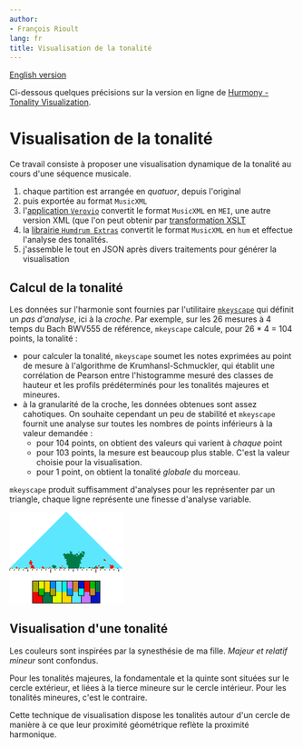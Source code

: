 ```yaml
---
author:
- François Rioult
lang: fr
title: Visualisation de la tonalité
---
```


[English version](index-en.md)

Ci-dessous quelques précisions sur la version en ligne de [Hurmony - Tonality Visualization](https://rioultf.users.greyc.fr/hurmony/index.php).

# Visualisation de la tonalité

Ce travail consiste à proposer une visualisation dynamique de la tonalité au cours d'une séquence musicale.

1. chaque partition est arrangée en *quatuor*, depuis l'original
2. puis exportée au format `MusicXML`
3. l'[application  `Verovio`](https://editor.verovio.org/) convertit le format `MusicXML` en `MEI`, une autre version XML (que l'on peut obtenir par [transformation XSLT](https://github.com/music-encoding/encoding-tools)
4. la [librairie `Humdrum Extras`](https://extras.humdrum.org) convertit le format `MusicXML` en `hum` et effectue l'analyse des tonalités.
5. j'assemble le tout en JSON après divers traitements pour générer la visualisation

## Calcul de la tonalité

Les données sur l'harmonie sont fournies par l'utilitaire [`mkeyscape`](https://extras.humdrum.org/man/mkeyscape/) qui définit un *pas d'analyse*, ici à la *croche*. Par exemple, sur les 26 mesures à 4 temps du Bach BWV555 de référence, `mkeyscape` calcule, pour 26 * 4 = 104 points, la tonalité :

* pour calculer la tonalité, `mkeyscape` soumet les notes exprimées au point de mesure à l'algorithme de Krumhansl-Schmuckler, qui établit une corrélation de Pearson entre l'histogramme mesuré des classes de hauteur et les profils prédéterminés pour les tonalités majeures et mineures.
* à la granularité de la croche, les données obtenues sont assez cahotiques. On souhaite cependant un peu de stabilité et `mkeyscape` fournit une analyse sur toutes les nombres de points inférieurs à la valeur demandée :
  * pour 104 points, on obtient des valeurs qui varient à *chaque* point
  * pour 103 points, la mesure est beaucoup plus stable. C'est la valeur choisie pour la visualisation.
  * pour 1 point, on obtient la tonalité *globale* du morceau.

`mkeyscape` produit suffisamment d'analyses pour les représenter par un triangle, chaque ligne représente une finesse d'analyse variable.

<img src="BWV_555.png">

## Visualisation d'une tonalité

Les couleurs sont inspirées par la synesthésie de ma fille. *Majeur et relatif mineur* sont confondus.

Pour les tonalités majeures, la fondamentale et la quinte sont situées sur le cercle extérieur, et liées à la tierce mineure sur le cercle intérieur. Pour les tonalités mineures, c'est le contraire.

Cette technique de visualisation dispose les tonalités autour d'un cercle de manière à ce que leur proximité géométrique reflète la proximité harmonique.